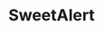 ---
git: https://github.com/t4t5/sweetalert
logohandle: js_sweetalert
sort: sweetalert
title: SweetAlert
website: https://sweetalert.js.org/
---